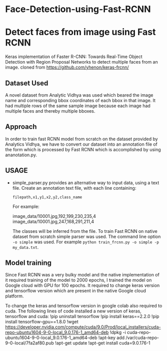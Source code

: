 # Face-Detection-using-Fast-RCNN
# Detect faces from image using Fast RCNN
Keras implementation of Faster R-CNN: Towards Real-Time Object Detection with Region Proposal Networks to detect multiple faces from an image.
cloned from https://github.com/yhenon/keras-frcnn/

## Dataset Used
A novel dataset from Analytic Vidhya was used which beared the image name and corresponding bbox coordinates of each bbox in that image. It had multiple rows of the same sample image because each image had multiple faces and thereby multiple bboxes.

## Approach
In order to train fast RCNN model from scratch on the dataset provided by Analytics Vidhya, we have to convert our dataset into an annotation file of the form which is processed by Fast RCNN which is accomplished by using ananotation.py.

## USAGE
- simple_parser.py provides an alternative way to input data, using a text file. Create an annotation text file, with each line containing:

    `filepath,x1,y1,x2,y2,class_name`

    For example:

    image_data/10001.jpg,192,199,230,235,4    
    image_data/10001.jpg,247,168,291,211,4

    The classes will be inferred from the file. To train Fast RCNN on native dataset from scratch simple parser was used. The command line option `-o simple` was used. For example `python train_frcnn.py -o simple -p my_data.txt`.


## Model training
Since Fast RCNN was  a very bulky model and the native implementation of it required training of the model to 2000 epochs, I trained the model on Google cloud with GPU for 100 epochs. It required to change keras version and tensorflow version which are present in the native Google cloud platform.

To change the keras and tensorflow version in google colab also required to cuda.
The following lines of code installed a new version of keras, tensorflow and cuda:
!pip uninstall tensorflow
!pip install keras==2.2.0
!pip install tensorflow-gpu==1.8.0
!wget https://developer.nvidia.com/compute/cuda/9.0/Prod/local_installers/cuda-repo-ubuntu1604-9-0-local_9.0.176-1_amd64-deb
!dpkg -i cuda-repo-ubuntu1604-9-0-local_9.0.176-1_amd64-deb
!apt-key add /var/cuda-repo-9-0-local/7fa2af80.pub
!apt-get update 
!apt-get install cuda=9.0.176-1

  

